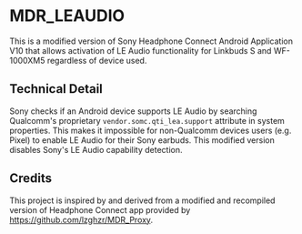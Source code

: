 # MDR_LEAUDIO

This is a modified version of Sony Headphone Connect Android Application V10 that allows activation of LE Audio functionality for Linkbuds S and WF-1000XM5 regardless of device used. 

## Technical Detail

Sony checks if an Android device supports LE Audio by searching Qualcomm's proprietary `vendor.somc.qti_lea.support` attribute in system properties. This makes it impossible for non-Qualcomm devices users (e.g. Pixel) to enable LE Audio for their Sony earbuds. This modified version disables Sony's LE Audio capability detection.

## Credits

This project is inspired by and derived from a modified and recompiled version of Headphone Connect app provided by https://github.com/lzghzr/MDR_Proxy.
